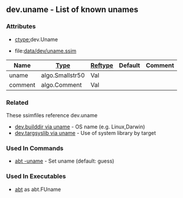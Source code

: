 ## dev.uname - List of known unames


### Attributes
<a href="#attributes"></a>
* [ctype:](/txt/ssimdb/dmmeta/ctype.md)dev.Uname

* file:[data/dev/uname.ssim](/data/dev/uname.ssim)

|Name|[Type](/txt/ssimdb/dmmeta/ctype.md)|[Reftype](/txt/ssimdb/dmmeta/reftype.md)|Default|Comment|
|---|---|---|---|---|
|uname|algo.Smallstr50|Val|
|comment|algo.Comment|Val|

### Related
<a href="#related"></a>
These ssimfiles reference dev.uname

* [dev.builddir via uname](/txt/ssimdb/dev/builddir.md) - OS name (e.g. Linux,Darwin) 
* [dev.targsyslib via uname](/txt/ssimdb/dev/targsyslib.md) - Use of system library by target

### Used In Commands
<a href="#used-in-commands"></a>
* [abt -uname](/txt/exe/abt/README.md) - Set uname (default: guess)

### Used In Executables
<a href="#used-in-executables"></a>
* [abt](/txt/exe/abt/README.md) as abt.FUname


